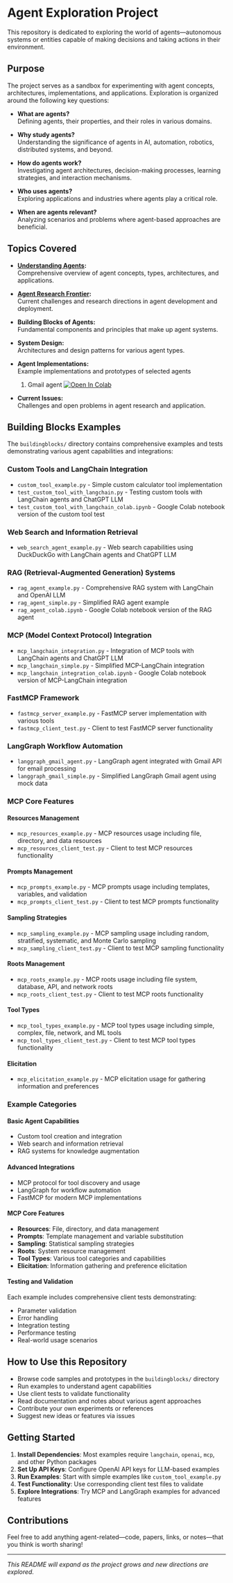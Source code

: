 # Agent Exploration Project

This repository is dedicated to exploring the world of agents—autonomous systems or entities capable of making decisions and taking actions in their environment.

## Purpose

The project serves as a sandbox for experimenting with agent concepts, architectures, implementations, and applications. Exploration is organized around the following key questions:

- **What are agents?**  
  Defining agents, their properties, and their roles in various domains.

- **Why study agents?**  
  Understanding the significance of agents in AI, automation, robotics, distributed systems, and beyond.

- **How do agents work?**  
  Investigating agent architectures, decision-making processes, learning strategies, and interaction mechanisms.

- **Who uses agents?**  
  Exploring applications and industries where agents play a critical role.

- **When are agents relevant?**  
  Analyzing scenarios and problems where agent-based approaches are beneficial.

## Topics Covered

- **[Understanding Agents](knowledgebase/understanding-agents.md):**  
  Comprehensive overview of agent concepts, types, architectures, and applications.

- **[Agent Research Frontier](knowledgebase/agent-frontier-issues.md):**  
  Current challenges and research directions in agent development and deployment.

- **Building Blocks of Agents:**  
  Fundamental components and principles that make up agent systems.

- **System Design:**  
  Architectures and design patterns for various agent types.

- **Agent Implementations:**  
  Example implementations and prototypes of selected agents
  1. Gmail agent [![Open In Colab](https://colab.research.google.com/assets/colab-badge.svg)](https://colab.research.google.com/github/aray4702/agent/blob/main/prototypes/hello_gmail_agent.ipynb)

- **Current Issues:**  
  Challenges and open problems in agent research and application.

## Building Blocks Examples

The `buildingblocks/` directory contains comprehensive examples and tests demonstrating various agent capabilities and integrations:

### **Custom Tools and LangChain Integration**
- `custom_tool_example.py` - Simple custom calculator tool implementation
- `test_custom_tool_with_langchain.py` - Testing custom tools with LangChain agents and ChatGPT LLM
- `test_custom_tool_with_langchain_colab.ipynb` - Google Colab notebook version of the custom tool test

### **Web Search and Information Retrieval**
- `web_search_agent_example.py` - Web search capabilities using DuckDuckGo with LangChain agents and ChatGPT LLM

### **RAG (Retrieval-Augmented Generation) Systems**
- `rag_agent_example.py` - Comprehensive RAG system with LangChain and OpenAI LLM
- `rag_agent_simple.py` - Simplified RAG agent example
- `rag_agent_colab.ipynb` - Google Colab notebook version of the RAG agent

### **MCP (Model Context Protocol) Integration**
- `mcp_langchain_integration.py` - Integration of MCP tools with LangChain agents and ChatGPT LLM
- `mcp_langchain_simple.py` - Simplified MCP-LangChain integration
- `mcp_langchain_integration_colab.ipynb` - Google Colab notebook version of MCP-LangChain integration

### **FastMCP Framework**
- `fastmcp_server_example.py` - FastMCP server implementation with various tools
- `fastmcp_client_test.py` - Client to test FastMCP server functionality

### **LangGraph Workflow Automation**
- `langgraph_gmail_agent.py` - LangGraph agent integrated with Gmail API for email processing
- `langgraph_gmail_simple.py` - Simplified LangGraph Gmail agent using mock data

### **MCP Core Features**

#### **Resources Management**
- `mcp_resources_example.py` - MCP resources usage including file, directory, and data resources
- `mcp_resources_client_test.py` - Client to test MCP resources functionality

#### **Prompts Management**
- `mcp_prompts_example.py` - MCP prompts usage including templates, variables, and validation
- `mcp_prompts_client_test.py` - Client to test MCP prompts functionality

#### **Sampling Strategies**
- `mcp_sampling_example.py` - MCP sampling usage including random, stratified, systematic, and Monte Carlo sampling
- `mcp_sampling_client_test.py` - Client to test MCP sampling functionality

#### **Roots Management**
- `mcp_roots_example.py` - MCP roots usage including file system, database, API, and network roots
- `mcp_roots_client_test.py` - Client to test MCP roots functionality

#### **Tool Types**
- `mcp_tool_types_example.py` - MCP tool types usage including simple, complex, file, network, and ML tools
- `mcp_tool_types_client_test.py` - Client to test MCP tool types functionality

#### **Elicitation**
- `mcp_elicitation_example.py` - MCP elicitation usage for gathering information and preferences

### **Example Categories**

#### **Basic Agent Capabilities**
- Custom tool creation and integration
- Web search and information retrieval
- RAG systems for knowledge augmentation

#### **Advanced Integrations**
- MCP protocol for tool discovery and usage
- LangGraph for workflow automation
- FastMCP for modern MCP implementations

#### **MCP Core Features**
- **Resources**: File, directory, and data management
- **Prompts**: Template management and variable substitution
- **Sampling**: Statistical sampling strategies
- **Roots**: System resource management
- **Tool Types**: Various tool categories and capabilities
- **Elicitation**: Information gathering and preference elicitation

#### **Testing and Validation**
Each example includes comprehensive client tests demonstrating:
- Parameter validation
- Error handling
- Integration testing
- Performance testing
- Real-world usage scenarios

## How to Use this Repository

- Browse code samples and prototypes in the `buildingblocks/` directory
- Run examples to understand agent capabilities
- Use client tests to validate functionality
- Read documentation and notes about various agent approaches
- Contribute your own experiments or references
- Suggest new ideas or features via issues

## Getting Started

1. **Install Dependencies**: Most examples require `langchain`, `openai`, `mcp`, and other Python packages
2. **Set Up API Keys**: Configure OpenAI API keys for LLM-based examples
3. **Run Examples**: Start with simple examples like `custom_tool_example.py`
4. **Test Functionality**: Use corresponding client test files to validate
5. **Explore Integrations**: Try MCP and LangGraph examples for advanced features

## Contributions

Feel free to add anything agent-related—code, papers, links, or notes—that you think is worth sharing!

---

*This README will expand as the project grows and new directions are explored.*
